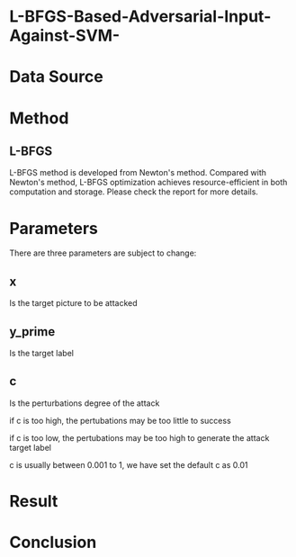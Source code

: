 # L-BFGS-Based-Adversarial-Input-Against-SVM-

# Data Source

# Method
## L-BFGS
L-BFGS method is developed from Newton's method. Compared with Newton's method, L-BFGS optimization achieves resource-efficient in both computation and storage.
Please check the report for more details.

# Parameters
There are three parameters are subject to change:
## x 
Is the target picture to be attacked

## y_prime
Is the target label 

## c
Is the perturbations degree of the attack

if c is too high, the pertubations may be too little to success

if c is too low, the pertubations may be too high to generate the attack target label

c is usually between 0.001 to 1, we have set the default c as 0.01

# Result 


# Conclusion
